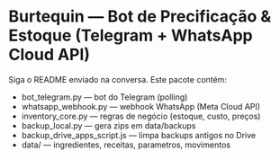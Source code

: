 # Burtequin — Bot de Precificação & Estoque (Telegram + WhatsApp Cloud API)

Siga o README enviado na conversa. Este pacote contém:
- bot_telegram.py — bot do Telegram (polling)
- whatsapp_webhook.py — webhook WhatsApp (Meta Cloud API)
- inventory_core.py — regras de negócio (estoque, custo, preços)
- backup_local.py — gera zips em data/backups
- backup_drive_apps_script.js — limpa backups antigos no Drive
- data/ — ingredientes, receitas, parametros, movimentos
